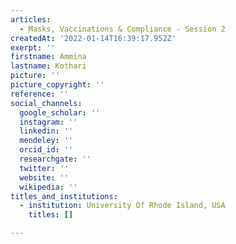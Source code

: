 ```yaml
---
articles:
  - Masks, Vaccinations & Compliance - Session 2
createdAt: '2022-01-14T16:39:17.952Z'
exerpt: ''
firstname: Ammina
lastname: Kothari
picture: ''
picture_copyright: ''
reference: ''
social_channels:
  google_scholar: ''
  instagram: ''
  linkedin: ''
  mendeley: ''
  orcid_id: ''
  researchgate: ''
  twitter: ''
  website: ''
  wikipedia: ''
titles_and_institutions:
  - institution: University Of Rhode Island, USA
    titles: []

---
```

